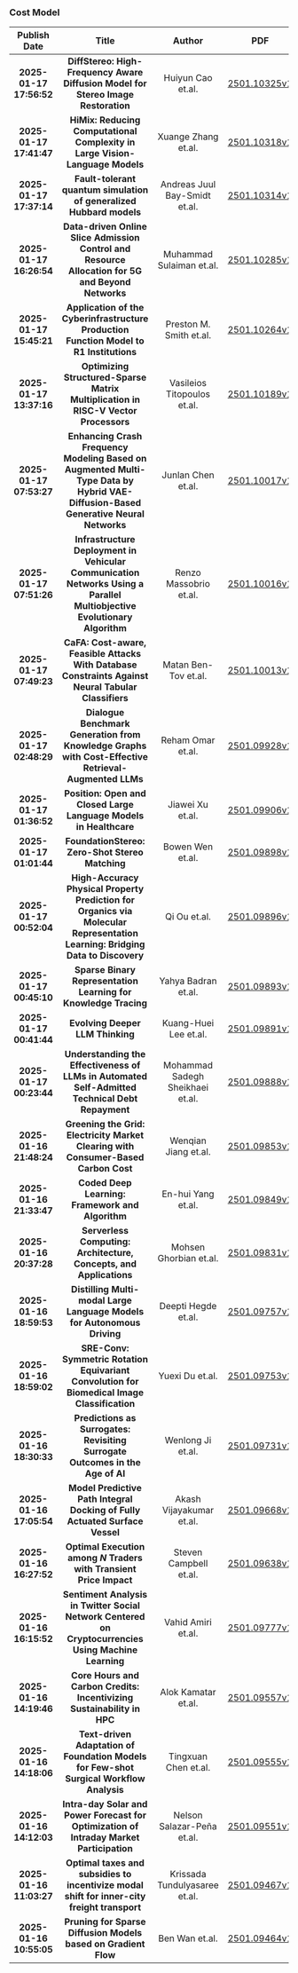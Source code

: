 
### Cost Model
|Publish Date|Title|Author|PDF|Code|
| :---: | :---: | :---: | :---: | :---: |
|**2025-01-17 17:56:52**|**DiffStereo: High-Frequency Aware Diffusion Model for Stereo Image   Restoration**|Huiyun Cao et.al.|[2501.10325v1](http://arxiv.org/abs/2501.10325v1)|null|
|**2025-01-17 17:41:47**|**HiMix: Reducing Computational Complexity in Large Vision-Language Models**|Xuange Zhang et.al.|[2501.10318v1](http://arxiv.org/abs/2501.10318v1)|null|
|**2025-01-17 17:37:14**|**Fault-tolerant quantum simulation of generalized Hubbard models**|Andreas Juul Bay-Smidt et.al.|[2501.10314v1](http://arxiv.org/abs/2501.10314v1)|null|
|**2025-01-17 16:26:54**|**Data-driven Online Slice Admission Control and Resource Allocation for   5G and Beyond Networks**|Muhammad Sulaiman et.al.|[2501.10285v1](http://arxiv.org/abs/2501.10285v1)|null|
|**2025-01-17 15:45:21**|**Application of the Cyberinfrastructure Production Function Model to R1   Institutions**|Preston M. Smith et.al.|[2501.10264v1](http://arxiv.org/abs/2501.10264v1)|null|
|**2025-01-17 13:37:16**|**Optimizing Structured-Sparse Matrix Multiplication in RISC-V Vector   Processors**|Vasileios Titopoulos et.al.|[2501.10189v1](http://arxiv.org/abs/2501.10189v1)|null|
|**2025-01-17 07:53:27**|**Enhancing Crash Frequency Modeling Based on Augmented Multi-Type Data by   Hybrid VAE-Diffusion-Based Generative Neural Networks**|Junlan Chen et.al.|[2501.10017v1](http://arxiv.org/abs/2501.10017v1)|null|
|**2025-01-17 07:51:26**|**Infrastructure Deployment in Vehicular Communication Networks Using a   Parallel Multiobjective Evolutionary Algorithm**|Renzo Massobrio et.al.|[2501.10016v1](http://arxiv.org/abs/2501.10016v1)|null|
|**2025-01-17 07:49:23**|**CaFA: Cost-aware, Feasible Attacks With Database Constraints Against   Neural Tabular Classifiers**|Matan Ben-Tov et.al.|[2501.10013v1](http://arxiv.org/abs/2501.10013v1)|null|
|**2025-01-17 02:48:29**|**Dialogue Benchmark Generation from Knowledge Graphs with Cost-Effective   Retrieval-Augmented LLMs**|Reham Omar et.al.|[2501.09928v1](http://arxiv.org/abs/2501.09928v1)|null|
|**2025-01-17 01:36:52**|**Position: Open and Closed Large Language Models in Healthcare**|Jiawei Xu et.al.|[2501.09906v1](http://arxiv.org/abs/2501.09906v1)|null|
|**2025-01-17 01:01:44**|**FoundationStereo: Zero-Shot Stereo Matching**|Bowen Wen et.al.|[2501.09898v1](http://arxiv.org/abs/2501.09898v1)|null|
|**2025-01-17 00:52:04**|**High-Accuracy Physical Property Prediction for Organics via Molecular   Representation Learning: Bridging Data to Discovery**|Qi Ou et.al.|[2501.09896v1](http://arxiv.org/abs/2501.09896v1)|null|
|**2025-01-17 00:45:10**|**Sparse Binary Representation Learning for Knowledge Tracing**|Yahya Badran et.al.|[2501.09893v1](http://arxiv.org/abs/2501.09893v1)|null|
|**2025-01-17 00:41:44**|**Evolving Deeper LLM Thinking**|Kuang-Huei Lee et.al.|[2501.09891v1](http://arxiv.org/abs/2501.09891v1)|null|
|**2025-01-17 00:23:44**|**Understanding the Effectiveness of LLMs in Automated Self-Admitted   Technical Debt Repayment**|Mohammad Sadegh Sheikhaei et.al.|[2501.09888v1](http://arxiv.org/abs/2501.09888v1)|null|
|**2025-01-16 21:48:24**|**Greening the Grid: Electricity Market Clearing with Consumer-Based   Carbon Cost**|Wenqian Jiang et.al.|[2501.09853v1](http://arxiv.org/abs/2501.09853v1)|null|
|**2025-01-16 21:33:47**|**Coded Deep Learning: Framework and Algorithm**|En-hui Yang et.al.|[2501.09849v1](http://arxiv.org/abs/2501.09849v1)|null|
|**2025-01-16 20:37:28**|**Serverless Computing: Architecture, Concepts, and Applications**|Mohsen Ghorbian et.al.|[2501.09831v1](http://arxiv.org/abs/2501.09831v1)|null|
|**2025-01-16 18:59:53**|**Distilling Multi-modal Large Language Models for Autonomous Driving**|Deepti Hegde et.al.|[2501.09757v1](http://arxiv.org/abs/2501.09757v1)|null|
|**2025-01-16 18:59:02**|**SRE-Conv: Symmetric Rotation Equivariant Convolution for Biomedical   Image Classification**|Yuexi Du et.al.|[2501.09753v1](http://arxiv.org/abs/2501.09753v1)|[link](https://github.com/xypb/sre-conv)|
|**2025-01-16 18:30:33**|**Predictions as Surrogates: Revisiting Surrogate Outcomes in the Age of   AI**|Wenlong Ji et.al.|[2501.09731v1](http://arxiv.org/abs/2501.09731v1)|null|
|**2025-01-16 17:05:54**|**Model Predictive Path Integral Docking of Fully Actuated Surface Vessel**|Akash Vijayakumar et.al.|[2501.09668v1](http://arxiv.org/abs/2501.09668v1)|null|
|**2025-01-16 16:27:52**|**Optimal Execution among $N$ Traders with Transient Price Impact**|Steven Campbell et.al.|[2501.09638v1](http://arxiv.org/abs/2501.09638v1)|null|
|**2025-01-16 16:15:52**|**Sentiment Analysis in Twitter Social Network Centered on   Cryptocurrencies Using Machine Learning**|Vahid Amiri et.al.|[2501.09777v1](http://arxiv.org/abs/2501.09777v1)|null|
|**2025-01-16 14:19:46**|**Core Hours and Carbon Credits: Incentivizing Sustainability in HPC**|Alok Kamatar et.al.|[2501.09557v1](http://arxiv.org/abs/2501.09557v1)|null|
|**2025-01-16 14:18:06**|**Text-driven Adaptation of Foundation Models for Few-shot Surgical   Workflow Analysis**|Tingxuan Chen et.al.|[2501.09555v1](http://arxiv.org/abs/2501.09555v1)|[link](https://github.com/TingxuanSix/Surg-FTDA)|
|**2025-01-16 14:12:03**|**Intra-day Solar and Power Forecast for Optimization of Intraday Market   Participation**|Nelson Salazar-Peña et.al.|[2501.09551v1](http://arxiv.org/abs/2501.09551v1)|null|
|**2025-01-16 11:03:27**|**Optimal taxes and subsidies to incentivize modal shift for inner-city   freight transport**|Krissada Tundulyasaree et.al.|[2501.09467v1](http://arxiv.org/abs/2501.09467v1)|null|
|**2025-01-16 10:55:05**|**Pruning for Sparse Diffusion Models based on Gradient Flow**|Ben Wan et.al.|[2501.09464v1](http://arxiv.org/abs/2501.09464v1)|null|
